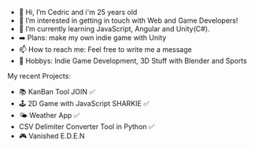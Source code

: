- 👋 Hi, I’m Cedric and i'm 25 years old
- 👀 I’m interested in getting in touch with Web and Game Developers!
- 🌱 I’m currently learning JavaScript, Angular and Unity(C#).
- :arrow_right: Plans: make my own indie game with Unity
- 📫 How to reach me: Feel free to write me a message 
- :star_struck: Hobbys: Indie Game Development, 3D Stuff with Blender and Sports

My recent Projects: 

- :books: KanBan Tool JOIN :white_check_mark:
- :joystick: 2D Game with JavaScript SHARKIE :white_check_mark:
- :sun_behind_small_cloud: Weather App :white_check_mark:
- CSV Delimiter Converter Tool in Python :white_check_mark:
- :video_game: Vanished E.D.E.N


